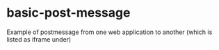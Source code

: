 # basic-post-message
Example of postmessage from one web application to another (which is listed as iframe under)
